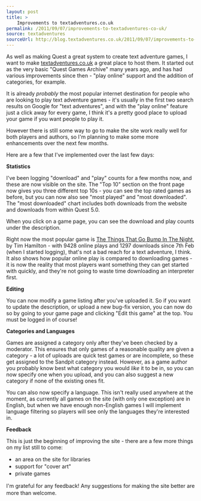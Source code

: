 ```yaml
---
layout: post
title: >
    Improvements to textadventures.co.uk
permalink: /2011/09/07/improvements-to-textadventures-co-uk/
source: textadventures
sourceUrl: http://blog.textadventures.co.uk/2011/09/07/improvements-to-textadventures-co-uk/
---
```

As well as making Quest a great system to create text adventure games, I want to make <a href="http://www.textadventures.co.uk/">textadventures.co.uk</a> a great place to host them. It started out as the very basic "Quest Games Archive" many years ago, and has had various improvements since then - "play online" support and the addition of categories, for example.

It is already <em>probably</em> the most popular internet destination for people who are looking to play text adventure games - it's usually in the first two search results on Google for "text adventures", and with the "play online" feature just a click away for every game, I think it's a pretty good place to upload your game if you want people to play it.

However there is still some way to go to make the site work really well for both players and authors, so I'm planning to make some more enhancements over the next few months.

Here are a few that I've implemented over the last few days:

<strong>Statistics</strong>

I've been logging "download" and "play" counts for a few months now, and these are now visible on the site. The "Top 10" section on the front page now gives you three different top 10s - you can see the top rated games as before, but you can now also see "most played" and "most downloaded". The "most downloaded" chart includes both downloads from the website and downloads from within Quest 5.0.

When you click on a game page, you can see the download and play counts under the description.

Right now the most popular game is <a href="http://www.textadventures.co.uk/review/346/">The Things That Go Bump In The Night</a>, by Tim Hamilton - with 9428 online plays and 1297 downloads since 7th Feb (when I started logging), that's not a bad reach for a text adventure, I think. It also shows how popular online play is compared to downloading games - it is now the reality that most players want something they can get started with quickly, and they're not going to waste time downloading an interpreter first.

<strong>Editing</strong>

You can now modify a game listing after you've uploaded it. So if you want to update the description, or upload a new bug-fix version, you can now do so by going to your game page and clicking "Edit this game" at the top. You must be logged in of course!

<strong>Categories and Languages</strong>

Games are assigned a category only after they've been checked by a moderator. This ensures that only games of a reasonable quality are given a category - a lot of uploads are quick test games or are incomplete, so these get assigned to the Sandpit category instead. However, as a game author you probably know best what category you would <em>like</em> it to be in, so you can now specify one when you upload, and you can also suggest a new category if none of the existing ones fit.

You can also now specify a language. This isn't really used anywhere at the moment, as currently all games on the site (with only one exception) are in English, but when we have enough non-English games I will implement language filtering so players will see only the languages they're interested in.

<strong>Feedback</strong>

This is just the beginning of improving the site - there are a few more things on my list still to come:
<ul>
	<li><span class="Apple-style-span" style="line-height:19px;">an area on the site for libraries</span></li>
	<li><span class="Apple-style-span" style="line-height:19px;">support for "cover art"</span></li>
	<li><span class="Apple-style-span" style="line-height:19px;">private games</span></li>
</ul>
<div><span class="Apple-style-span" style="line-height:19px;">I'm grateful for any feedback! Any suggestions for making the site better are more than welcome.</span></div>